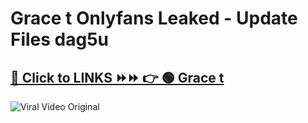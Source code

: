 
 # Grace t Onlyfans Leaked - Update Files dag5u

## <h2><a href="https://clipsfans.com/Grace_t&ref=git">🔗 Click to LINKS ⏩⏩ 👉 🟢 Grace t </a></h2>

<a href="https://clipsfans.com/Grace_t&ref=git" rel="nofollow" data-target="animated-image.originalLink"><img src="https://i.ibb.co.com/xMMVF88/686577567.gif" alt="Viral Video Original" style="max-width: 100%; display: inline-block;" data-target="animated-image.originalImage"></a>


